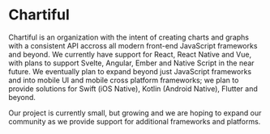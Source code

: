 # Chartiful

Chartiful is an organization with the intent of creating charts and graphs with a consistent API accross all modern front-end JavaScript frameworks and beyond. We currently have support for React, React Native and Vue, with plans to support Svelte, Angular, Ember and Native Script in the near future. We eventually plan to expand beyond just JavaScript frameworks and into mobile UI and mobile cross platform frameworks; we plan to provide solutions for Swift (iOS Native), Kotlin (Android Native), Flutter and beyond.

Our project is currently small, but growing and we are hoping to expand our community as we provide support for additional frameworks and platforms. 
